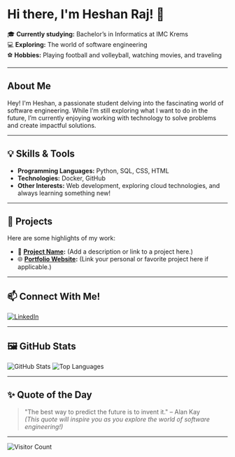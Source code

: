 # Hi there, I'm Heshan Raj! 👋

🎓 **Currently studying:** Bachelor’s in Informatics at IMC Krems  
💻 **Exploring:** The world of software engineering  
⚽ **Hobbies:** Playing football and volleyball, watching movies, and traveling  

---

## About Me

Hey! I'm Heshan, a passionate student delving into the fascinating world of software engineering. While I’m still exploring what I want to do in the future, I’m currently enjoying working with technology to solve problems and create impactful solutions.

---

## 💡 Skills & Tools
- **Programming Languages:** Python, SQL, CSS, HTML  
- **Technologies:** Docker, GitHub  
- **Other Interests:** Web development, exploring cloud technologies, and always learning something new!

---

## 🌟 Projects
Here are some highlights of my work:
- 🚧 **[Project Name](#):** (Add a description or link to a project here.)
- 🌐 **[Portfolio Website](#):** (Link your personal or favorite project here if applicable.)

---

## 📫 Connect With Me!
[![LinkedIn](https://img.shields.io/badge/-LinkedIn-blue?style=flat-square&logo=linkedin)](https://www.linkedin.com/in/heshanraj/)

---

## 🖼️ GitHub Stats
![GitHub Stats](https://github-readme-stats.vercel.app/api?username=HeshanRaj&show_icons=true&theme=tokyonight)
![Top Languages](https://github-readme-stats.vercel.app/api/top-langs/?username=HeshanRaj&layout=compact&theme=tokyonight)

---

## ✨ Quote of the Day
> "The best way to predict the future is to invent it." – Alan Kay  
*(This quote will inspire you as you explore the world of software engineering!)*

---

![Visitor Count](https://komarev.com/ghpvc/?username=HeshanRaj&color=brightgreen)


